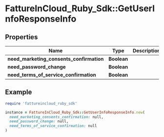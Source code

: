 # FattureInCloud_Ruby_Sdk::GetUserInfoResponseInfo

## Properties

| Name | Type | Description | Notes |
| ---- | ---- | ----------- | ----- |
| **need_marketing_consents_confirmation** | **Boolean** |  | [optional] |
| **need_password_change** | **Boolean** |  | [optional] |
| **need_terms_of_service_confirmation** | **Boolean** |  | [optional] |

## Example

```ruby
require 'fattureincloud_ruby_sdk'

instance = FattureInCloud_Ruby_Sdk::GetUserInfoResponseInfo.new(
  need_marketing_consents_confirmation: null,
  need_password_change: null,
  need_terms_of_service_confirmation: null
)
```

